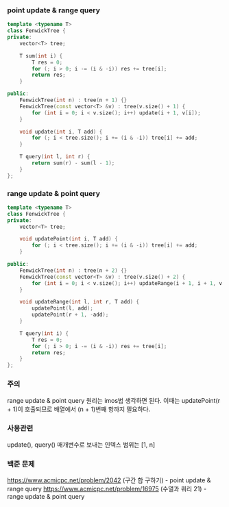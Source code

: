 ### point update & range query
```cpp
template <typename T>
class FenwickTree {
private:
    vector<T> tree;

    T sum(int i) {
        T res = 0;
        for (; i > 0; i -= (i & -i)) res += tree[i];
        return res;
    }

public:
    FenwickTree(int n) : tree(n + 1) {}
    FenwickTree(const vector<T> &v) : tree(v.size() + 1) {
        for (int i = 0; i < v.size(); i++) update(i + 1, v[i]);
    }

    void update(int i, T add) {
        for (; i < tree.size(); i += (i & -i)) tree[i] += add;
    }

    T query(int l, int r) {
        return sum(r) - sum(l - 1);
    }
};
```


### range update & point query
```cpp
template <typename T>
class FenwickTree {
private:
    vector<T> tree;

    void updatePoint(int i, T add) {
        for (; i < tree.size(); i += (i & -i)) tree[i] += add;
    }

public:
    FenwickTree(int n) : tree(n + 2) {}
    FenwickTree(const vector<T> &v) : tree(v.size() + 2) {
        for (int i = 0; i < v.size(); i++) updateRange(i + 1, i + 1, v[i]);
    }

    void updateRange(int l, int r, T add) {
        updatePoint(l, add);
        updatePoint(r + 1, -add);
    }

    T query(int i) {
        T res = 0;
        for (; i > 0; i -= (i & -i)) res += tree[i];
        return res;
    }
};
```
### 주의
range update & point query 원리는 imos법 생각하면 된다. 이때는 updatePoint(r + 1)이 호출되므로 배열에서 (n + 1)번째 항까지 필요하다.

### 사용관련
update(), query() 매개변수로 보내는 인덱스 범위는 [1, n]

### 백준 문제
https://www.acmicpc.net/problem/2042 (구간 합 구하기) - point update & range query
https://www.acmicpc.net/problem/16975 (수열과 쿼리 21) - range update & point query
